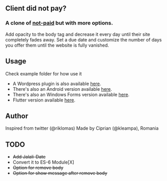 ## Client did not pay?

### A clone of [not-paid](https://github.com/kleampa/not-paid) but with more options.
Add opacity to the body tag and decrease it every day until their site completely fades away. Set a due date and customize the number of days you offer them until the website is fully vanished. 


## Usage
Check example folder for how use it

- A Wordpress plugin is also available [here](https://github.com/SurfEdge/not-paid-wp).
- There's also an Android version available [here](https://github.com/theapache64/faded).
- There's also an Windows Forms version available [here](https://github.com/g-otn/winforms-not-paid).
- Flutter version available [here](https://github.com/krishnakumarcn/faded).

## Author

Inspired from twitter (@riklomas)
Made by Ciprian (@kleampa), Romania

## TODO
* ~~Add Jalali-Date~~
* Convert it to ES-6 Module[X]
* ~~Option for remove body~~
* ~~Option for show message after remove body~~